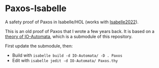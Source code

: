 # Paxos-Isabelle
A safety proof of Paxos in Isabelle/HOL (works with [Isabelle2022](https://isabelle.in.tum.de/)).

This is an old proof of Paxos that I wrote a few years back.
It is based on a [theory of IO-Automata](https://github.com/nano-o/IO-Automata), which is a submodule of this repository.

First update the submodule, then:
- Build with `isabelle build -d IO-Automata/ -D . Paxos`
- Edit with `isabelle jedit -d IO-Automata/ Paxos.thy`
